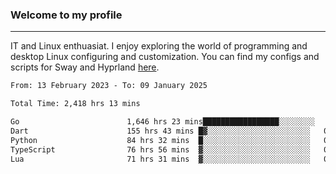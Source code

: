 ### Welcome to my profile

---

IT and Linux enthuasiat. I enjoy exploring the world of programming and desktop Linux configuring and customization. You can find my configs and scripts for Sway and Hyprland [here](https://github.com/uroborosq/mess-of-linux-configurations).

<!-- <div display="block">
 	<img align="left" width="48%" alt="isocalendar" src=".github/metrics/isocalendar_metrics.svg" />
	<img align="center" width="48%" alt="contributions" src=".github/metrics/contributions_metrics.svg" />
	<img align="center" alt="languages" src=".github/metrics/languages_metrics.svg" />
</div> -->

<!-- ![](https://komarev.com/ghpvc/?username=uroborosq&color=success&style=flat-square) -->
<!-- [](https://img.shields.io/github/last-commit/uroborosq/uroborosq?label=Profile%20updated&style=flat-square) -->

<!--START_SECTION:waka-->

```txt
From: 13 February 2023 - To: 09 January 2025

Total Time: 2,418 hrs 13 mins

Go                        1,646 hrs 23 mins█████████████████░░░░░░░░   67.42 %
Dart                      155 hrs 43 mins █▓░░░░░░░░░░░░░░░░░░░░░░░   06.38 %
Python                    84 hrs 32 mins  █░░░░░░░░░░░░░░░░░░░░░░░░   03.46 %
TypeScript                76 hrs 56 mins  ▓░░░░░░░░░░░░░░░░░░░░░░░░   03.15 %
Lua                       71 hrs 31 mins  ▓░░░░░░░░░░░░░░░░░░░░░░░░   02.93 %
```

<!--END_SECTION:waka-->
